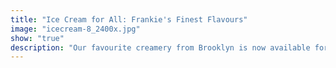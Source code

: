```yaml
---
title: "Ice Cream for All: Frankie's Finest Flavours"
image: "icecream-8_2400x.jpg"
show: "true"
description: "Our favourite creamery from Brooklyn is now available for same-day delivery"
---
```

